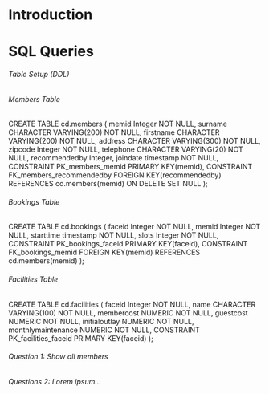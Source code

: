 # Introduction

# SQL Queries

###### Table Setup (DDL)
###### Members Table
CREATE TABLE cd.members (
memid Integer NOT NULL,
surname CHARACTER VARYING(200) NOT NULL,
firstname CHARACTER VARYING(200) NOT NULL,
address CHARACTER VARYING(300) NOT NULL,
zipcode Integer NOT NULL,
telephone CHARACTER VARYING(20) NOT NULL,
recommendedby Integer,
joindate timestamp NOT NULL,
CONSTRAINT PK_members_memid PRIMARY KEY(memid),
CONSTRAINT FK_members_recommendedby FOREIGN KEY(recommendedby)
REFERENCES cd.members(memid) ON
DELETE
SET
NULL
);

###### Bookings Table
CREATE TABLE cd.bookings (
faceid Integer NOT NULL,
memid Integer NOT NULL,
starttime timestamp NOT NULL,
slots Integer NOT NULL,
CONSTRAINT PK_bookings_faceid PRIMARY KEY(faceid),
CONSTRAINT FK_bookings_memid FOREIGN KEY(memid)
REFERENCES cd.members(memid)
);

###### Facilities Table
CREATE TABLE cd.facilities (
faceid Integer NOT NULL,
name CHARACTER VARYING(100) NOT NULL,
membercost NUMERIC NOT NULL,
guestcost NUMERIC NOT NULL,
initialoutlay NUMERIC NOT NULL,
monthlymaintenance NUMERIC NOT NULL,
CONSTRAINT PK_facilities_faceid PRIMARY KEY(faceid)
);

###### Question 1: Show all members 



###### Questions 2: Lorem ipsum...



